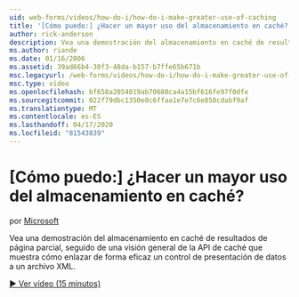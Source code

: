 ```yaml
---
uid: web-forms/videos/how-do-i/how-do-i-make-greater-use-of-caching
title: '[Cómo puedo:] ¿Hacer un mayor uso del almacenamiento en caché? | Microsoft Docs'
author: rick-anderson
description: Vea una demostración del almacenamiento en caché de resultados de página parcial, seguido de una visión general de la API de caché que muestra cómo enlazar de forma eficaz una presentación de datos...
ms.author: riande
ms.date: 01/16/2006
ms.assetid: 39ad66b4-30f3-48da-b157-b7ffe65b671b
msc.legacyurl: /web-forms/videos/how-do-i/how-do-i-make-greater-use-of-caching
msc.type: video
ms.openlocfilehash: bf658a2054819ab70680ca4a15bf616fe97f0dfe
ms.sourcegitcommit: 022f79dbc1350e0c6ffaa1e7e7c6e850cdabf9af
ms.translationtype: MT
ms.contentlocale: es-ES
ms.lasthandoff: 04/17/2020
ms.locfileid: "81543839"
---
```

# <a name="how-do-i-make-greater-use-of-caching"></a>[Cómo puedo:] ¿Hacer un mayor uso del almacenamiento en caché?

por [Microsoft](https://github.com/microsoft)

Vea una demostración del almacenamiento en caché de resultados de página parcial, seguido de una visión general de la API de caché que muestra cómo enlazar de forma eficaz un control de presentación de datos a un archivo XML.

[&#9654; Ver vídeo (15 minutos)](https://channel9.msdn.com/Blogs/ASP-NET-Site-Videos/how-do-i-make-greater-use-of-caching)

